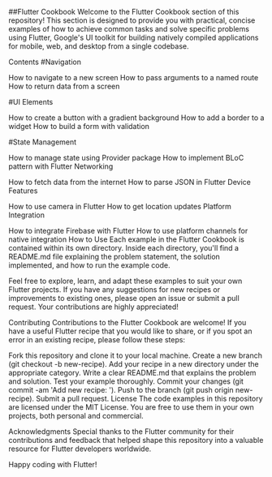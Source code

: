 
##Flutter Cookbook
Welcome to the Flutter Cookbook section of this repository! This section is designed to provide you with practical, concise examples of how to achieve common tasks and solve specific problems using Flutter, Google's UI toolkit for building natively compiled applications for mobile, web, and desktop from a single codebase.

Contents
#Navigation

How to navigate to a new screen
How to pass arguments to a named route
How to return data from a screen

#UI Elements

How to create a button with a gradient background
How to add a border to a widget
How to build a form with validation

#State Management

How to manage state using Provider package
How to implement BLoC pattern with Flutter
Networking

How to fetch data from the internet
How to parse JSON in Flutter
Device Features

How to use camera in Flutter
How to get location updates
Platform Integration

How to integrate Firebase with Flutter
How to use platform channels for native integration
How to Use
Each example in the Flutter Cookbook is contained within its own directory. Inside each directory, you'll find a README.md file explaining the problem statement, the solution implemented, and how to run the example code.

Feel free to explore, learn, and adapt these examples to suit your own Flutter projects. If you have any suggestions for new recipes or improvements to existing ones, please open an issue or submit a pull request. Your contributions are highly appreciated!

Contributing
Contributions to the Flutter Cookbook are welcome! If you have a useful Flutter recipe that you would like to share, or if you spot an error in an existing recipe, please follow these steps:

Fork this repository and clone it to your local machine.
Create a new branch (git checkout -b new-recipe).
Add your recipe in a new directory under the appropriate category.
Write a clear README.md that explains the problem and solution.
Test your example thoroughly.
Commit your changes (git commit -am 'Add new recipe: <recipe name>').
Push to the branch (git push origin new-recipe).
Submit a pull request.
License
The code examples in this repository are licensed under the MIT License. You are free to use them in your own projects, both personal and commercial.

Acknowledgments
Special thanks to the Flutter community for their contributions and feedback that helped shape this repository into a valuable resource for Flutter developers worldwide.

Happy coding with Flutter!
